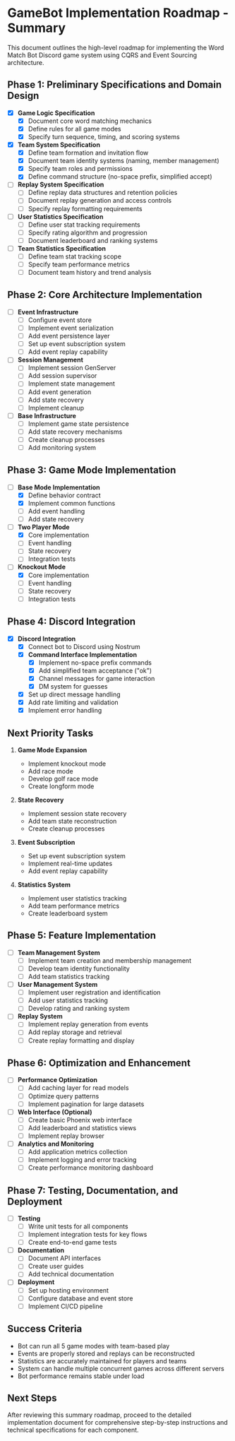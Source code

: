 # GameBot Implementation Roadmap - Summary

This document outlines the high-level roadmap for implementing the Word Match Bot Discord game system using CQRS and Event Sourcing architecture.

## Phase 1: Preliminary Specifications and Domain Design

- [x] **Game Logic Specification**
  - [x] Document core word matching mechanics
  - [x] Define rules for all game modes
  - [x] Specify turn sequence, timing, and scoring systems

- [x] **Team System Specification**
  - [x] Define team formation and invitation flow
  - [x] Document team identity systems (naming, member management)
  - [x] Specify team roles and permissions
  - [x] Define command structure (no-space prefix, simplified accept)

- [ ] **Replay System Specification**
  - [ ] Define replay data structures and retention policies
  - [ ] Document replay generation and access controls
  - [ ] Specify replay formatting requirements

- [ ] **User Statistics Specification**
  - [ ] Define user stat tracking requirements
  - [ ] Specify rating algorithm and progression
  - [ ] Document leaderboard and ranking systems

- [ ] **Team Statistics Specification**
  - [ ] Define team stat tracking scope
  - [ ] Specify team performance metrics
  - [ ] Document team history and trend analysis

## Phase 2: Core Architecture Implementation

- [ ] **Event Infrastructure**
  - [ ] Configure event store
  - [ ] Implement event serialization
  - [ ] Add event persistence layer
  - [ ] Set up event subscription system
  - [ ] Add event replay capability

- [ ] **Session Management**
  - [ ] Implement session GenServer
  - [ ] Add session supervisor
  - [ ] Implement state management
  - [ ] Add event generation
  - [ ] Add state recovery
  - [ ] Implement cleanup

- [ ] **Base Infrastructure**
  - [ ] Implement game state persistence
  - [ ] Add state recovery mechanisms
  - [ ] Create cleanup processes
  - [ ] Add monitoring system

## Phase 3: Game Mode Implementation

- [ ] **Base Mode Implementation**
  - [x] Define behavior contract
  - [x] Implement common functions
  - [ ] Add event handling
  - [ ] Add state recovery

- [ ] **Two Player Mode**
  - [x] Core implementation
  - [ ] Event handling
  - [ ] State recovery
  - [ ] Integration tests

- [ ] **Knockout Mode**
  - [x] Core implementation
  - [ ] Event handling
  - [ ] State recovery
  - [ ] Integration tests

## Phase 4: Discord Integration

- [x] **Discord Integration**
  - [x] Connect bot to Discord using Nostrum
  - [x] **Command Interface Implementation**
    - [x] Implement no-space prefix commands
    - [x] Add simplified team acceptance ("ok")
    - [x] Channel messages for game interaction
    - [x] DM system for guesses
  - [x] Set up direct message handling
  - [x] Add rate limiting and validation
  - [x] Implement error handling

## Next Priority Tasks

1. **Game Mode Expansion**
   - Implement knockout mode
   - Add race mode
   - Develop golf race mode
   - Create longform mode

2. **State Recovery**
   - Implement session state recovery
   - Add team state reconstruction
   - Create cleanup processes

3. **Event Subscription**
   - Set up event subscription system
   - Implement real-time updates
   - Add event replay capability

4. **Statistics System**
   - Implement user statistics tracking
   - Add team performance metrics
   - Create leaderboard system

## Phase 5: Feature Implementation

- [ ] **Team Management System**
  - [ ] Implement team creation and membership management
  - [ ] Develop team identity functionality
  - [ ] Add team statistics tracking

- [ ] **User Management System**
  - [ ] Implement user registration and identification
  - [ ] Add user statistics tracking
  - [ ] Develop rating and ranking system

- [ ] **Replay System**
  - [ ] Implement replay generation from events
  - [ ] Add replay storage and retrieval
  - [ ] Create replay formatting and display

## Phase 6: Optimization and Enhancement

- [ ] **Performance Optimization**
  - [ ] Add caching layer for read models
  - [ ] Optimize query patterns
  - [ ] Implement pagination for large datasets

- [ ] **Web Interface (Optional)**
  - [ ] Create basic Phoenix web interface
  - [ ] Add leaderboard and statistics views
  - [ ] Implement replay browser

- [ ] **Analytics and Monitoring**
  - [ ] Add application metrics collection
  - [ ] Implement logging and error tracking
  - [ ] Create performance monitoring dashboard

## Phase 7: Testing, Documentation, and Deployment

- [ ] **Testing**
  - [ ] Write unit tests for all components
  - [ ] Implement integration tests for key flows
  - [ ] Create end-to-end game tests

- [ ] **Documentation**
  - [ ] Document API interfaces
  - [ ] Create user guides
  - [ ] Add technical documentation

- [ ] **Deployment**
  - [ ] Set up hosting environment
  - [ ] Configure database and event store
  - [ ] Implement CI/CD pipeline

## Success Criteria

- Bot can run all 5 game modes with team-based play
- Events are properly stored and replays can be reconstructed
- Statistics are accurately maintained for players and teams
- System can handle multiple concurrent games across different servers
- Bot performance remains stable under load

## Next Steps

After reviewing this summary roadmap, proceed to the detailed implementation document for comprehensive step-by-step instructions and technical specifications for each component. 